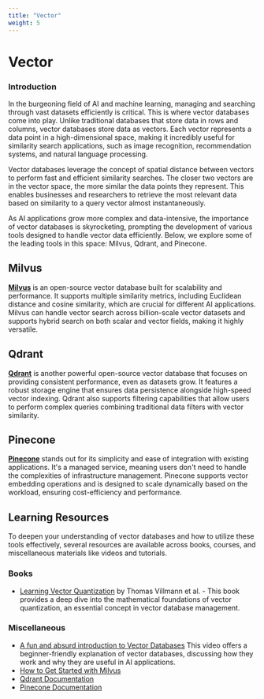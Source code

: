 ```yaml
---
title: "Vector"
weight: 5
---
```


# Vector

### Introduction

In the burgeoning field of AI and machine learning, managing and searching through vast datasets efficiently is critical. This is where vector databases come into play. Unlike traditional databases that store data in rows and columns, vector databases store data as vectors. Each vector represents a data point in a high-dimensional space, making it incredibly useful for similarity search applications, such as image recognition, recommendation systems, and natural language processing.

Vector databases leverage the concept of spatial distance between vectors to perform fast and efficient similarity searches. The closer two vectors are in the vector space, the more similar the data points they represent. This enables businesses and researchers to retrieve the most relevant data based on similarity to a query vector almost instantaneously.

As AI applications grow more complex and data-intensive, the importance of vector databases is skyrocketing, prompting the development of various tools designed to handle vector data efficiently. Below, we explore some of the leading tools in this space: Milvus, Qdrant, and Pinecone.

## Milvus

**[Milvus](https://milvus.io/)** is an open-source vector database built for scalability and performance. It supports multiple similarity metrics, including Euclidean distance and cosine similarity, which are crucial for different AI applications. Milvus can handle vector search across billion-scale vector datasets and supports hybrid search on both scalar and vector fields, making it highly versatile.

## Qdrant

**[Qdrant](https://qdrant.tech/)** is another powerful open-source vector database that focuses on providing consistent performance, even as datasets grow. It features a robust storage engine that ensures data persistence alongside high-speed vector indexing. Qdrant also supports filtering capabilities that allow users to perform complex queries combining traditional data filters with vector similarity.

## Pinecone

**[Pinecone](https://www.pinecone.io/)** stands out for its simplicity and ease of integration with existing applications. It's a managed service, meaning users don't need to handle the complexities of infrastructure management. Pinecone supports vector embedding operations and is designed to scale dynamically based on the workload, ensuring cost-efficiency and performance.

## Learning Resources

To deepen your understanding of vector databases and how to utilize these tools effectively, several resources are available across books, courses, and miscellaneous materials like videos and tutorials.

### Books

- [Learning Vector Quantization](https://www.sciencedirect.com/science/article/abs/pii/S0925231222007548) by Thomas Villmann et al. - This book provides a deep dive into the mathematical foundations of vector quantization, an essential concept in vector database management.

### Miscellaneous

- [A fun and absurd introduction to Vector Databases](https://www.youtube.com/watch?v=Si-TFUSo2wk) This video offers a beginner-friendly explanation of vector databases, discussing how they work and why they are useful in AI applications.
- [How to Get Started with Milvus](https://milvus.io/docs)
- [Qdrant Documentation](https://qdrant.tech/documentation/)
- [Pinecone Documentation](https://www.pinecone.io/learn/)
